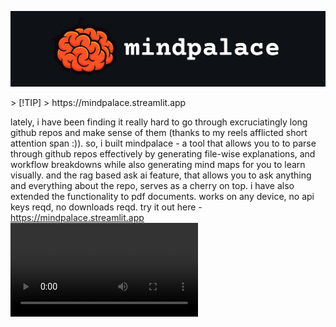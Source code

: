 <p align="center">
  <img src="https://github.com/1rvinn/mindpalace/blob/main/icon.jpg?raw=true" alt="Logo"/>
</p>
> [!TIP] 
> https://mindpalace.streamlit.app

lately, i have been finding it really hard to go through excruciatingly long github repos and make sense of them (thanks to my reels afflicted short attention span :)). so, i built mindpalace - a tool that allows you to to parse through github repos effectively by generating file-wise explanations, and workflow breakdowns while also generating mind maps for you to learn visually. and the rag based ask ai feature, that allows you to ask anything and everything about the repo, serves as a cherry on top. i have also extended the functionality to pdf documents. works on any device, no api keys reqd, no downloads reqd. try it out here - https://mindpalace.streamlit.app
![](https://github.com/1rvinn/mindpalace/blob/654cf32143071c9a4baba136d4d55bc15f2c435e/mindpalace.mp4)

